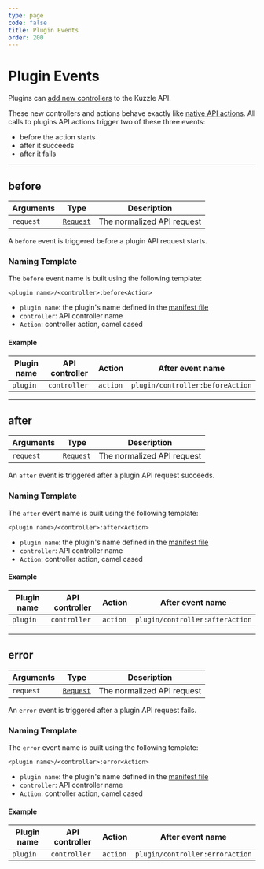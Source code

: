 ```yaml
---
type: page
code: false
title: Plugin Events
order: 200
---
```


# Plugin Events



Plugins can [add new controllers](/core/1/plugins/guides/controllers) to the Kuzzle API.

These new controllers and actions behave exactly like [native API actions](/core/1/plugins/guides/events/api-events/).
All calls to plugins API actions trigger two of these three events:

- before the action starts
- after it succeeds
- after it fails

---

## before

| Arguments | Type                                                           | Description                |
| --------- | -------------------------------------------------------------- | -------------------------- |
| `request` | [`Request`](/core/1/plugins/constructors/request) | The normalized API request |

A `before` event is triggered before a plugin API request starts.

### Naming Template

The `before` event name is built using the following template:

`<plugin name>/<controller>:before<Action>`

- `plugin name`: the plugin's name defined in the [manifest file](/core/1/plugins/essentials/getting-started/#prerequisites)
- `controller`: API controller name
- `Action`: controller action, camel cased

#### Example

| Plugin name | API controller | Action   | After event name                 |
| ----------- | -------------- | -------- | -------------------------------- |
| `plugin`    | `controller`   | `action` | `plugin/controller:beforeAction` |

---

## after

| Arguments | Type                                                           | Description                |
| --------- | -------------------------------------------------------------- | -------------------------- |
| `request` | [`Request`](/core/1/plugins/constructors/request) | The normalized API request |

An `after` event is triggered after a plugin API request succeeds.

### Naming Template

The `after` event name is built using the following template:

`<plugin name>/<controller>:after<Action>`

- `plugin name`: the plugin's name defined in the [manifest file](/core/1/plugins/essentials/getting-started/#prerequisites)
- `controller`: API controller name
- `Action`: controller action, camel cased

#### Example

| Plugin name | API controller | Action   | After event name                |
| ----------- | -------------- | -------- | ------------------------------- |
| `plugin`    | `controller`   | `action` | `plugin/controller:afterAction` |

---

## error

| Arguments | Type                                                           | Description                |
| --------- | -------------------------------------------------------------- | -------------------------- |
| `request` | [`Request`](/core/1/plugins/constructors/request) | The normalized API request |

An `error` event is triggered after a plugin API request fails.

### Naming Template

The `error` event name is built using the following template:

`<plugin name>/<controller>:error<Action>`

- `plugin name`: the plugin's name defined in the [manifest file](/core/1/plugins/essentials/getting-started/#prerequisites)
- `controller`: API controller name
- `Action`: controller action, camel cased

#### Example

| Plugin name | API controller | Action   | After event name                |
| ----------- | -------------- | -------- | ------------------------------- |
| `plugin`    | `controller`   | `action` | `plugin/controller:errorAction` |
